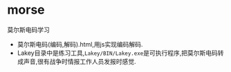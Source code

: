 # morse
莫尔斯电码学习
* 莫尔斯电码(编码,解码).html,用js实现编码解码.
* Lakey目录中是练习工具,`Lakey/BIN/Lakey.exe`是可执行程序,把莫尔斯电码转成声音,很有战争时情报工作人员发报时感觉.
